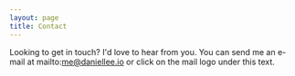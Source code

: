 ```yaml
---
layout: page
title: Contact
---
```


Looking to get in touch? I'd love to hear from you. You can send me an e-mail at mailto:me@daniellee.io or click on the mail logo under this text.
